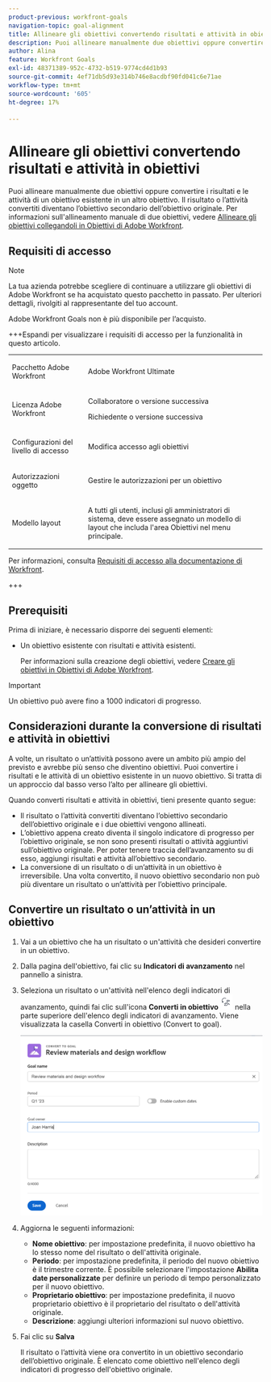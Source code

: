 ```yaml
---
product-previous: workfront-goals
navigation-topic: goal-alignment
title: Allineare gli obiettivi convertendo risultati e attività in obiettivi
description: Puoi allineare manualmente due obiettivi oppure convertire i risultati e le attività di un obiettivo esistente in un altro obiettivo. Il risultato o l’attività convertiti diventano l’obiettivo secondario dell’obiettivo originale. Per informazioni sull’allineamento manuale di due obiettivi, consulta Allineare gli obiettivi collegandoli in Obiettivi di Adobe Workfront.
author: Alina
feature: Workfront Goals
exl-id: 48371389-952c-4732-b519-9774cd4d1b93
source-git-commit: 4ef71db5d93e314b746e8acdbf90fd041c6e71ae
workflow-type: tm+mt
source-wordcount: '605'
ht-degree: 17%

---
```


# Allineare gli obiettivi convertendo risultati e attività in obiettivi

<!--Audited P&P only: 4/2025-->

Puoi allineare manualmente due obiettivi oppure convertire i risultati e le attività di un obiettivo esistente in un altro obiettivo. Il risultato o l’attività convertiti diventano l’obiettivo secondario dell’obiettivo originale.
Per informazioni sull&#39;allineamento manuale di due obiettivi, vedere [Allineare gli obiettivi collegandoli in Obiettivi di Adobe Workfront](../../workfront-goals/goal-alignment/align-goals-by-connecting-them.md).

## Requisiti di accesso

>[!NOTE]
>
>La tua azienda potrebbe scegliere di continuare a utilizzare gli obiettivi di Adobe Workfront se ha acquistato questo pacchetto in passato. Per ulteriori dettagli, rivolgiti al rappresentante del tuo account.
>
>Adobe Workfront Goals non è più disponibile per l’acquisto.

+++Espandi per visualizzare i requisiti di accesso per la funzionalità in questo articolo. 

<table style="table-layout:auto"> 
 <col> 
 <col> 
 <tbody>

<td> <p>Pacchetto Adobe Workfront</p> </td> 
   <td> 
   <p>Adobe Workfront Ultimate</p>
   </td> 
  </tr> 
  <tr> 
   <td> <p>Licenza Adobe Workfront</p> </td> 
   <td> <p>Collaboratore o versione successiva</p> 
     <p>Richiedente o versione successiva</p> </td> 
  </tr>

<td><p>Configurazioni del livello di accesso</p> </td> 
   <td> <p>Modifica accesso agli obiettivi</p> </td> 
  </tr> 
  <tr> 
   <td> <p>Autorizzazioni oggetto </p> </td> 
   <td> <p>Gestire le autorizzazioni per un obiettivo</p>  </td> 
  </tr> 
  <tr>
   <td role="rowheader"><p>Modello layout</p></td>
   <td> <p>A tutti gli utenti, inclusi gli amministratori di sistema, deve essere assegnato un modello di layout che includa l'area Obiettivi nel menu principale. </p>  
</td>
  </tr>
 </tbody> 
</table>

Per informazioni, consulta [Requisiti di accesso alla documentazione di Workfront](/help/quicksilver/administration-and-setup/add-users/access-levels-and-object-permissions/access-level-requirements-in-documentation.md).

+++

<!--Old:
<table style="table-layout:auto">
<col>
</col>
<col>
</col>
<tbody>
 <tr>
 <td role="rowheader">Adobe Workfront plan*</td>
 <td> 
   <p>For the new plan and license structure:
  <ul><li>An Ultimate plan </li></ul>
   </p>
<p>For the current plan and license structure: 
<ul><li> A Pro or higher </li>
  <li>An Adobe Workfront Goals license in addition to a Workfront license.</li></ul></p>
   </td> 
 </tr>
 <tr>
 <td role="rowheader">Adobe Workfront license*</td>
 <td>
 <p>New license: Contributor or higher</p>
 Or
 <p>Current license: Request or higher</p> <p>For more information, see <a href="../../administration-and-setup/add-users/access-levels-and-object-permissions/wf-licenses.md" class="MCXref xref">Adobe Workfront licenses overview</a>.</p> </td>
 </tr>
 <tr>
 <td role="rowheader">Product*</td>
 <td>
   <p> New product requirement: Workfront</p>
   Or
   <p>Current product requirement: In addition to a Workfront license, you must purchase a license for Adobe Workfront Goals. </p> <p>For information, see <a href="../../workfront-goals/goal-management/access-needed-for-wf-goals.md" class="MCXref xref">Requirements to use Workfront Goals</a>. </p> </td>
 </tr>
 <tr>
 <td role="rowheader">Access level</td>
 <td> <p>Edit access to Goals</p> </td>
 </tr>
 <tr data-mc-conditions="">
 <td role="rowheader">Object permissions</td>
 <td>
  <div>
  <p>View or higher permissions to the goal to view it</p>
  <p>Manage permissions to the goal to edit it</p>
  <p>For information about sharing goals, see <a href="../../workfront-goals/workfront-goals-settings/share-a-goal.md" class="MCXref xref">Share a goal in Workfront Goals</a>. </p>
  </div> </td>
 </tr>
<tr>
   <td role="rowheader"><p>Layout template</p></td>
   <td> <p>All users, including Workfront administrators,  must be assigned a layout template that includes the Goals area in the Main Menu. </p>  
</td>
  </tr>
</tbody>
</table>-->

## Prerequisiti

Prima di iniziare, è necessario disporre dei seguenti elementi:

* Un obiettivo esistente con risultati e attività esistenti.

  Per informazioni sulla creazione degli obiettivi, vedere [Creare gli obiettivi in Obiettivi di Adobe Workfront](../../workfront-goals/goal-management/create-goals.md).

>[!IMPORTANT]
>
>Un obiettivo può avere fino a 1000 indicatori di progresso.

<!--drafted for goal redesign: At PRODUCTION: update the sentence above to remove Production/ Preview references-->

## Considerazioni durante la conversione di risultati e attività in obiettivi

A volte, un risultato o un’attività possono avere un ambito più ampio del previsto e avrebbe più senso che diventino obiettivi. Puoi convertire i risultati e le attività di un obiettivo esistente in un nuovo obiettivo. Si tratta di un approccio dal basso verso l’alto per allineare gli obiettivi.

Quando converti risultati e attività in obiettivi, tieni presente quanto segue:

* Il risultato o l’attività convertiti diventano l’obiettivo secondario dell’obiettivo originale e i due obiettivi vengono allineati.
* L’obiettivo appena creato diventa il singolo indicatore di progresso per l’obiettivo originale, se non sono presenti risultati o attività aggiuntivi sull’obiettivo originale. Per poter tenere traccia dell’avanzamento su di esso, aggiungi risultati e attività all’obiettivo secondario.
* La conversione di un risultato o di un’attività in un obiettivo è irreversibile. Una volta convertito, il nuovo obiettivo secondario non può più diventare un risultato o un’attività per l’obiettivo principale.

## Convertire un risultato o un’attività in un obiettivo

<!--
<span class="preview">Converting results and activities differs depending on what environment you use. </span>

### Convert a result or activity to a goal in the Production environment

1. Go to a goal that has a result or an activity that you want to convert to a goal.
1. Click the name of the goal to open the **Goal Details** panel.
1. Expand the **Results** or **Activities** right-pointing arrows to see a list of results or activities for the goal. 

1. Click the **gear icon** ![Gear icon](assets/settings-gear-icon.png) to the right of the result or activity name that you want to convert, then click **Convert into a Goal**.

   ![Convert to goal](assets/convert-to-goal-link-highlighted-350x191.png)

1. (Optional) Remove the name of the original activity or result owner from the **Goal Owner** field and replace it with another user, team, group, or your organization's name. By default, Workfront selects the owner of the result or the activity as the goal owner. 
1. Click **Convert**. The activity or result displays as an aligned goal in the Goal Details panel of the original goal and the original activity or result is removed from the original goal and transferred to the second goal. By default, the new goal has the same name as the original converted result or activity. 
1. (Optional) Click the name of the new goal to open the **Goal Details** panel and edit the name of the goal. For information about editing any information for an existing goal, see [Edit goals in Adobe Workfront Goals](../../workfront-goals/goal-management/edit-goals.md).
-->

1. Vai a un obiettivo che ha un risultato o un&#39;attività che desideri convertire in un obiettivo.
1. Dalla pagina dell&#39;obiettivo, fai clic su **Indicatori di avanzamento** nel pannello a sinistra.
1. Seleziona un risultato o un&#39;attività nell&#39;elenco degli indicatori di avanzamento, quindi fai clic sull&#39;icona **Converti in obiettivo** ![Converti in obiettivo](assets/convert-to-goal-icon-unshimmed.png) nella parte superiore dell&#39;elenco degli indicatori di avanzamento. Viene visualizzata la casella Converti in obiettivo (Convert to goal).

   ![Converti in casella obiettivo](assets/convert-to-goal-box-unshimmed.png)
1. Aggiorna le seguenti informazioni:
   * **Nome obiettivo**: per impostazione predefinita, il nuovo obiettivo ha lo stesso nome del risultato o dell&#39;attività originale.
   * **Periodo**: per impostazione predefinita, il periodo del nuovo obiettivo è il trimestre corrente. È possibile selezionare l&#39;impostazione **Abilita date personalizzate** per definire un periodo di tempo personalizzato per il nuovo obiettivo.
   * **Proprietario obiettivo**: per impostazione predefinita, il nuovo proprietario obiettivo è il proprietario del risultato o dell&#39;attività originale.
   * **Descrizione**: aggiungi ulteriori informazioni sul nuovo obiettivo.
1. Fai clic su **Salva**

   Il risultato o l’attività viene ora convertito in un obiettivo secondario dell’obiettivo originale. È elencato come obiettivo nell&#39;elenco degli indicatori di progresso dell&#39;obiettivo originale.



